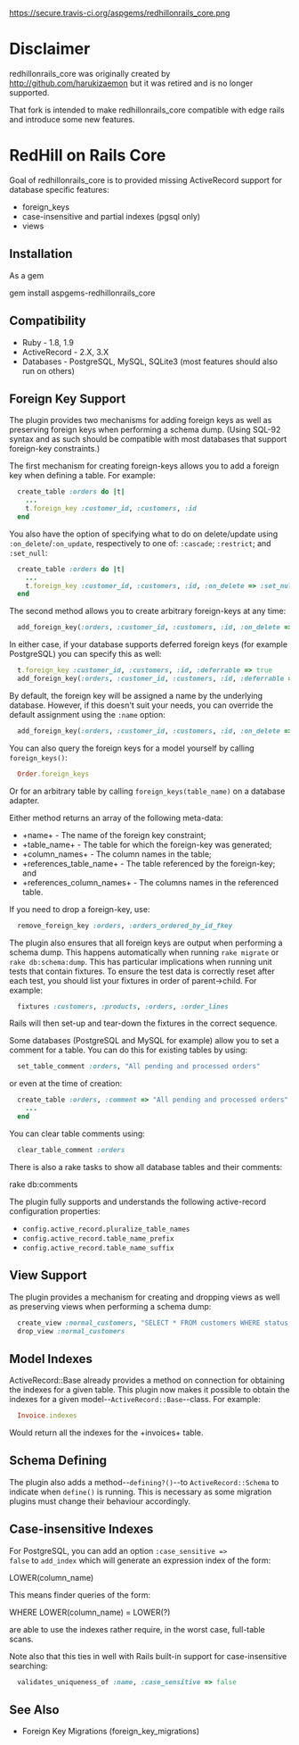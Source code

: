 https://secure.travis-ci.org/aspgems/redhillonrails_core.png

Disclaimer
==========

redhillonrails_core was originally created by http://github.com/harukizaemon but it was retired and is no longer supported.

That fork is intended to make redhillonrails_core compatible with edge rails and introduce some new features.

RedHill on Rails Core
=====================

Goal of redhillonrails_core is to provided missing ActiveRecord support for database specific features:

* foreign_keys
* case-insensitive and partial indexes (pgsql only)
* views

Installation
------------

As a gem

  gem install aspgems-redhillonrails_core

Compatibility
-------------

* Ruby - 1.8, 1.9
* ActiveRecord - 2.X, 3.X
* Databases - PostgreSQL, MySQL, SQLite3 (most features should also run on others)

Foreign Key Support
-------------------

The plugin provides two mechanisms for adding foreign keys as well as
preserving foreign keys when performing a schema dump. (Using SQL-92 syntax and
as such should be compatible with most databases that support foreign-key
constraints.)

The first mechanism for creating foreign-keys allows you to add a foreign key
when defining a table. For example:

```ruby
  create_table :orders do |t|
    ...
    t.foreign_key :customer_id, :customers, :id
  end
```

You also have the option of specifying what to do on delete/update using
<code>:on_delete</code>/<code>:on_update</code>, respectively to one of: <code>:cascade</code>; <code>:restrict</code>; and <code>:set_null</code>:

```ruby
  create_table :orders do |t|
    ...
    t.foreign_key :customer_id, :customers, :id, :on_delete => :set_null, :on_update => :cascade
  end
```

The second method allows you to create arbitrary foreign-keys at any time:

```ruby
  add_foreign_key(:orders, :customer_id, :customers, :id, :on_delete => :set_null, :on_update => :cascade)
```

In either case, if your database supports deferred foreign keys (for example PostgreSQL) you can specify this as well:

```ruby
  t.foreign_key :customer_id, :customers, :id, :deferrable => true
  add_foreign_key(:orders, :customer_id, :customers, :id, :deferrable => true)
```

By default, the foreign key will be assigned a name by the underlying database. However, if this doesn't suit
your needs, you can override the default assignment using the <code>:name</code> option:

```ruby
  add_foreign_key(:orders, :customer_id, :customers, :id, :on_delete => :set_null, :on_update => :cascade, <strong>:name => :orders_customer_id_foreign_key<strong>)
```

You can also query the foreign keys for a model yourself by calling <code>foreign_keys()</code>:

```ruby
  Order.foreign_keys
```

Or for an arbitrary table by calling <code>foreign_keys(table_name)</code> on a database adapter.

Either method returns an array of the following meta-data:

* +name+ - The name of the foreign key constraint;
* +table_name+ - The table for which the foreign-key was generated;
* +column_names+ - The column names in the table;
* +references_table_name+ - The table referenced by the foreign-key; and
* +references_column_names+ - The columns names in the referenced table.

If you need to drop a foreign-key, use:

```ruby
  remove_foreign_key :orders, :orders_ordered_by_id_fkey
```

The plugin also ensures that all foreign keys are output when performing a
schema dump. This happens automatically when running <code>rake migrate</code> or
<code>rake db:schema:dump</code>. This has particular implications when running
unit tests that contain fixtures. To ensure the test data is correctly reset after
each test, you should list your fixtures in order of parent->child. For example:

```ruby
  fixtures :customers, :products, :orders, :order_lines
```

Rails will then set-up and tear-down the fixtures in the correct sequence.

Some databases (PostgreSQL and MySQL for example) allow you to set a comment for a
table. You can do this for existing tables by using:

```ruby
  set_table_comment :orders, "All pending and processed orders"
```

or even at the time of creation:

```ruby
  create_table :orders, :comment => "All pending and processed orders" do |t|
    ...
  end
```

You can clear table comments using:

```ruby
  clear_table_comment :orders
```

There is also a rake tasks to show all database tables and their comments:

  rake db:comments

The plugin fully supports and understands the following active-record
configuration properties:

* <code>config.active_record.pluralize_table_names</code>
* <code>config.active_record.table_name_prefix</code>
* <code>config.active_record.table_name_suffix</code>

View Support
------------

The plugin provides a mechanism for creating and dropping views as well as
preserving views when performing a schema dump:

```ruby
  create_view :normal_customers, "SELECT * FROM customers WHERE status = 'normal'"
  drop_view :normal_customers
```

Model Indexes
-------------

ActiveRecord::Base already provides a method on connection for obtaining the
indexes for a given table. This plugin now makes it possible to obtain the
indexes for a given model--<code>ActiveRecord::Base</code>--class. For example:

```ruby
  Invoice.indexes
```

Would return all the indexes for the +invoices+ table.

Schema Defining
---------------

The plugin also adds a method--<code>defining?()</code>--to
<code>ActiveRecord::Schema</code> to indicate when <code>define()</code> is running. This is necessary
as some migration plugins must change their behaviour accordingly.

Case-insensitive Indexes
------------------------

For PostgreSQL, you can add an option <code>:case_sensitive => false</code> to <code>add_index</code>
which will generate an expression index of the form:

  LOWER(column_name)

This means finder queries of the form:

  WHERE LOWER(column_name) = LOWER(?)

are able to use the indexes rather require, in the worst case, full-table scans.

Note also that this ties in well with Rails built-in support for case-insensitive searching:

```ruby
  validates_uniqueness_of :name, :case_sensitive => false
```

See Also
--------

* Foreign Key Migrations (foreign_key_migrations)
